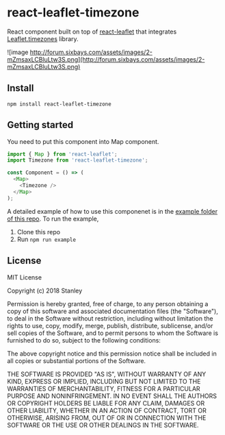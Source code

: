 # react-leaflet-timezone

React component built on top of [react-leaflet](https://github.com/PaulLeCam/react-leaflet) that integrates [Leaflet.timezones](https://github.com/dj0001/Leaflet.timezones) library.

![image http://forum.sixbays.com/assets/images/2-mZmsaxLCBluLtw3S.png](http://forum.sixbays.com/assets/images/2-mZmsaxLCBluLtw3S.png)

## Install

`npm install react-leaflet-timezone`

## Getting started
You need to put this component into Map component.

```javascript
import { Map } from 'react-leaflet';
import Timezone from 'react-leaflet-timezone';

const Component = () => (
  <Map>
    <Timezone />
  </Map>
);
```

A detailed example of how to use this componenet is in the [example folder of this repo](https://github.com/StanleySong/react-leaflet-timezone/tree/master/example). To run the example,

1. Clone this repo
2. Run `npm run example`

## License

MIT License

Copyright (c) 2018 Stanley

Permission is hereby granted, free of charge, to any person obtaining a copy
of this software and associated documentation files (the "Software"), to deal
in the Software without restriction, including without limitation the rights
to use, copy, modify, merge, publish, distribute, sublicense, and/or sell
copies of the Software, and to permit persons to whom the Software is
furnished to do so, subject to the following conditions:

The above copyright notice and this permission notice shall be included in all
copies or substantial portions of the Software.

THE SOFTWARE IS PROVIDED "AS IS", WITHOUT WARRANTY OF ANY KIND, EXPRESS OR
IMPLIED, INCLUDING BUT NOT LIMITED TO THE WARRANTIES OF MERCHANTABILITY,
FITNESS FOR A PARTICULAR PURPOSE AND NONINFRINGEMENT. IN NO EVENT SHALL THE
AUTHORS OR COPYRIGHT HOLDERS BE LIABLE FOR ANY CLAIM, DAMAGES OR OTHER
LIABILITY, WHETHER IN AN ACTION OF CONTRACT, TORT OR OTHERWISE, ARISING FROM,
OUT OF OR IN CONNECTION WITH THE SOFTWARE OR THE USE OR OTHER DEALINGS IN THE
SOFTWARE.
